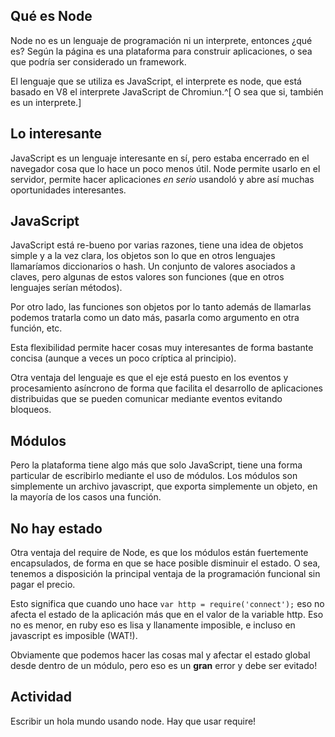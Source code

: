 ## Qué es Node

Node no es un lenguaje de programación ni un interprete, entonces ¿qué es?
Según la página es una plataforma para construir aplicaciones, o sea que podría
ser considerado un framework.

El lenguaje que se utiliza es JavaScript, el interprete es node, que está
basado en V8 el interprete JavaScript de Chromiun.^[ O sea que si, también es un
interprete.]

## Lo interesante

JavaScript es un lenguaje interesante en sí, pero estaba encerrado en el
navegador cosa que lo hace un poco menos útil. Node permite usarlo en el
servidor, permite hacer aplicaciones *en serio* usandoló y abre así muchas
oportunidades interesantes.

## JavaScript

JavaScript está re-bueno por varias razones, tiene una idea de objetos simple y
a la vez clara, los objetos son lo que en otros lenguajes llamaríamos
diccionarios o hash. Un conjunto de valores asociados a claves, pero algunas de
estos valores son funciones (que en otros lenguajes serían métodos).

Por otro lado, las funciones son objetos por lo tanto además de llamarlas
podemos tratarla como un dato más, pasarla como argumento en otra función, etc.

Esta flexibilidad permite hacer cosas muy interesantes de forma bastante
concisa (aunque a veces un poco críptica al principio).

Otra ventaja del lenguaje es que el eje está puesto en los eventos y
procesamiento asíncrono de forma que facilita el desarrollo de aplicaciones
distribuidas que se pueden comunicar mediante eventos evitando bloqueos.

## Módulos

Pero la plataforma tiene algo más que solo JavaScript, tiene una forma
particular de escribirlo mediante el uso de módulos. Los módulos son
simplemente un archivo javascript, que exporta simplemente un objeto, en
la mayoría de los casos una función.

## No hay estado

Otra ventaja del require de Node, es que los módulos están fuertemente
encapsulados, de forma en que se hace posible disminuir el estado. O sea,
tenemos a disposición la principal ventaja de la programación funcional sin
pagar el precio.

Esto significa que cuando uno hace `var http = require('connect');` eso no
afecta el estado de la aplicación más que en el valor de la variable http. Eso
no es menor, en ruby eso es lisa y llanamente imposible, e incluso en
javascript es imposible (WAT!).

Obviamente que podemos hacer las cosas mal y afectar el estado global desde
dentro de un módulo, pero eso es un **gran** error y debe ser evitado!

## Actividad

Escribir un hola mundo usando node. Hay que usar require!
